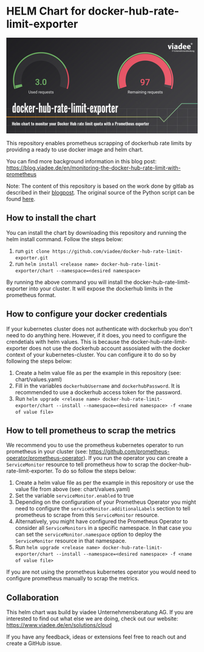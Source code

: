 # HELM Chart for docker-hub-rate-limit-exporter

![](teaser.jpg)

This repository enables prometheus scrapping of dockerhub rate limits by providing a ready to use docker image and helm chart.

You can find more background information in this blog post: https://blog.viadee.de/en/monitoring-the-docker-hub-rate-limit-with-prometheus

Note: The content of this repository is based on the work done by gitlab as described in their [blogpost](https://about.gitlab.com/blog/2020/11/18/docker-hub-rate-limit-monitoring/). The original source of the Python script can be found [here](https://gitlab.com/gitlab-com/marketing/corporate_marketing/developer-evangelism/code/docker-hub-limit-exporter).

## How to install the chart

You can install the chart by downloading this repository and running the helm install command. Follow the steps below:

1. run `git clone https://github.com/viadee/docker-hub-rate-limit-exporter.git`
2. run `helm install <release name> docker-hub-rate-limit-exporter/chart --namespace=<desired namespace>`

By running the above command you will install the docker-hub-rate-limit-exporter into your cluster. It will expose the dockerhub limits in the prometheus format.

## How to configure your docker credentials

If your kubernetes cluster does not authenticate with dockerhub you don't need to do anything here. However, if it does, you need to configure the crendetials with helm values. This is because the docker-hub-rate-limit-exporter does not use the dockerhub account assosiated with the docker context of your kubernetes-cluster. You can configure it to do so by following the steps below:

1. Create a helm value file as per the example in this repository (see: chart/values.yaml)
2. Fill in the variables `dockerhubUsername` and `dockerhubPassword`. It is recommended to use a dockerhub access token for the password.
3. Run `helm upgrade <release name> docker-hub-rate-limit-exporter/chart --install --namespace=<desired namespace> -f <name of value file>`

## How to tell prometheus to scrap the metrics

We recommend you to use the prometheus kubernetes operator to run prometheus in your cluster (see: https://github.com/prometheus-operator/prometheus-operator). If you run the operator you can create a `ServiceMonitor` resource to tell prometheus how to scrap the docker-hub-rate-limit-exporter. To do so follow the steps below:

1. Create a helm value file as per the example in this repository or use the value file from above (see: chart/values.yaml)
2. Set the variable `serviceMonitor.enabled` to true
3. Depending on the configuration of your Prometheus Operator you might need to configure the `serviceMonitor.additionalLabels` section to tell prometheus to scrape from this `ServiceMonitor` resource.
4. Alternatively, you might have configured the Prometheus Operator to consider all `ServiceMonitors` in a specific namespace. In that case you can set the `serviceMonitor.namespace` option to deploy the `ServiceMonitor` resource in that namespace.
5. Run `helm upgrade <release name> docker-hub-rate-limit-exporter/chart --install --namespace=<desired namespace> -f <name of value file>`

If you are not using the prometheus kubernetes operator you would need to configure prometheus manually to scrap the metrics.

## Collaboration

This helm chart was build by viadee Unternehmensberatung AG. If you are interested to find out what else we are doing, check out our website: https://www.viadee.de/en/solutions/cloud

If you have any feedback, ideas or extensions feel free to reach out and create a GitHub issue.
